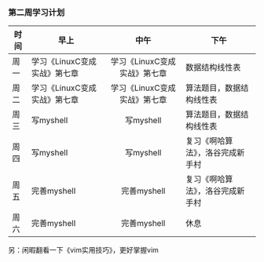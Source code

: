 ### 第二周学习计划
时间|早上|中午|下午
-|-|:-:|-
周一|学习《LinuxC变成实战》第七章|学习《LinuxC变成实战》第七章|数据结构线性表
周二|学习《LinuxC变成实战》第七章|学习《LinuxC变成实战》第七章|算法题目，数据结构线性表
周三|写myshell|写myshell|算法题目，数据结构线性表
周四|写myshell|写myshell|复习《啊哈算法》，洛谷完成新手村
周五|完善myshell|完善myshell|复习《啊哈算法》，洛谷完成新手村
周六|完善myshell|完善myshell|休息
另：闲暇翻看一下《vim实用技巧》，更好掌握vim 

